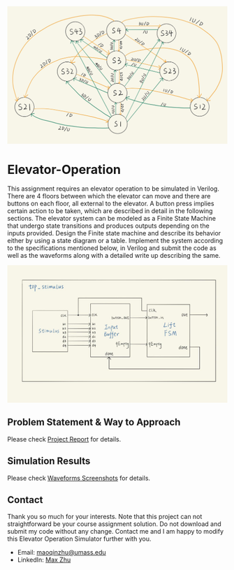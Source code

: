 ![FSM](https://github.com/MaxyZhu75/Elevator-Operation/blob/main/summary/FSM.png)
# Elevator-Operation
This assignment requires an elevator operation to be simulated in Verilog. There are 4 floors between which the elevator can move and there are buttons on each floor, all external to the elevator. A button press implies certain action to be taken, which are described in detail in the following sections. The elevator system can be modeled as a Finite State Machine that undergo state transitions and produces outputs depending on the inputs provided. Design the Finite state machine and describe its behavior either by using a state diagram or a table. Implement the system according to the specifications mentioned below, in Verilog and submit the code as well as the waveforms along with a detailed write up describing the same.

![FSM](https://github.com/MaxyZhu75/Elevator-Operation/blob/main/summary/Module.png)
## Problem Statement & Way to Approach
Please check [Project Report](https://github.com/MaxyZhu75/Elevator-Operation/blob/main/summary/Report/ProjectReport.pdf) for details.
## Simulation Results
Please check [Waveforms Screenshots](https://github.com/MaxyZhu75/Elevator-Operation/blob/main/summary/Waveforms/Screenshots.pdf) for details.
## Contact
Thank you so much for your interests. Note that this project can not straightforward be your course assignment solution. Do not download and submit my code without any change. Contact me and I am happy to modify this Elevator Operation Simulator further with you.
* Email: maoqinzhu@umass.edu
* LinkedIn: [Max Zhu](https://www.linkedin.com/in/maoqin-zhu/)
